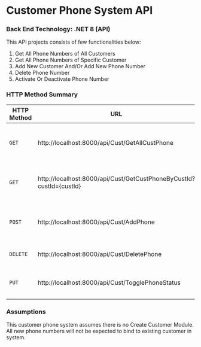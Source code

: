 # Customer Phone System API

### Back End Technology: .NET 8 (API)

This API projects consists of few functionalities below:

1. Get All Phone Numbers of All Customers
2. Get All Phone Numbers of Specific Customer
3. Add New Customer And/Or Add New Phone Number
4. Delete Phone Number
5. Activate Or Deactivate Phone Number

### HTTP Method Summary

|HTTP Method|URL|Description|
|---|---|---|
|`GET`|http://localhost:8000/api/Cust/GetAllCustPhone | Get All Phone Numbers of All Customers |
|`GET`|http://localhost:8000/api/Cust/GetCustPhoneByCustId?custId={custId} | Get All Phone Numbers of Specific Customer |
|`POST`|http://localhost:8000/api/Cust/AddPhone | Add New Customer And/Or Add New Phone Number |
|`DELETE`|http://localhost:8000/api/Cust/DeletePhone | Delete Phone Number |
|`PUT`|http://localhost:8000/api/Cust/TogglePhoneStatus | Activate Or Deactivate Phone Number |

### Assumptions

This customer phone system assumes there is no Create Customer Module. All new phone numbers will not be expected to bind to existing customer in system.